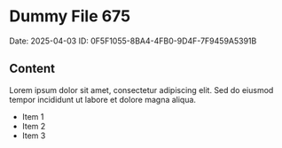 # Dummy File 675

Date: 2025-04-03
ID: 0F5F1055-8BA4-4FB0-9D4F-7F9459A5391B

## Content

Lorem ipsum dolor sit amet, consectetur adipiscing elit.
Sed do eiusmod tempor incididunt ut labore et dolore magna aliqua.

* Item 1
* Item 2
* Item 3
